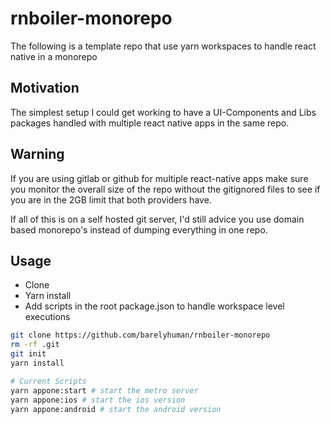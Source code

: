 # rnboiler-monorepo
The following is a template repo that use yarn workspaces to handle react native in a monorepo

## Motivation 
The simplest setup I could get working to have a UI-Components and Libs packages handled with multiple react native apps in the same repo.

## Warning 
If you are using gitlab or github for multiple react-native apps make sure you monitor the overall size of the repo without the gitignored files to see
if you are in the 2GB limit that both providers have. 

If all of this is on a self hosted git server, I'd still advice you use domain based monorepo's instead of dumping everything in one repo.

## Usage
- Clone 
- Yarn install 
- Add scripts in the root package.json to handle workspace level executions

```sh
git clone https://github.com/barelyhuman/rnboiler-monorepo
rm -rf .git 
git init 
yarn install 

# Current Scripts
yarn appone:start # start the metro server
yarn appone:ios # start the ios version 
yarn appone:android # start the android version 
```
